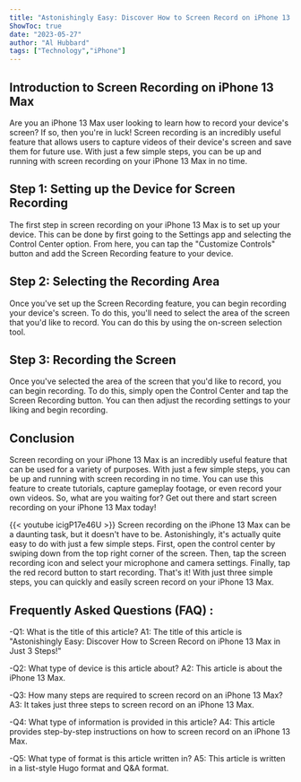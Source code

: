 ```yaml
---
title: "Astonishingly Easy: Discover How to Screen Record on iPhone 13 Max in Just 3 Steps!"
ShowToc: true 
date: "2023-05-27"
author: "Al Hubbard" 
tags: ["Technology","iPhone"]
---
```

## Introduction to Screen Recording on iPhone 13 Max

Are you an iPhone 13 Max user looking to learn how to record your device's screen? If so, then you're in luck! Screen recording is an incredibly useful feature that allows users to capture videos of their device's screen and save them for future use. With just a few simple steps, you can be up and running with screen recording on your iPhone 13 Max in no time.

## Step 1: Setting up the Device for Screen Recording

The first step in screen recording on your iPhone 13 Max is to set up your device. This can be done by first going to the Settings app and selecting the Control Center option. From here, you can tap the "Customize Controls" button and add the Screen Recording feature to your device.

## Step 2: Selecting the Recording Area

Once you've set up the Screen Recording feature, you can begin recording your device's screen. To do this, you'll need to select the area of the screen that you'd like to record. You can do this by using the on-screen selection tool.

## Step 3: Recording the Screen

Once you've selected the area of the screen that you'd like to record, you can begin recording. To do this, simply open the Control Center and tap the Screen Recording button. You can then adjust the recording settings to your liking and begin recording.

## Conclusion

Screen recording on your iPhone 13 Max is an incredibly useful feature that can be used for a variety of purposes. With just a few simple steps, you can be up and running with screen recording in no time. You can use this feature to create tutorials, capture gameplay footage, or even record your own videos. So, what are you waiting for? Get out there and start screen recording on your iPhone 13 Max today!

{{< youtube icigP17e46U >}} 
Screen recording on the iPhone 13 Max can be a daunting task, but it doesn't have to be. Astonishingly, it's actually quite easy to do with just a few simple steps. First, open the control center by swiping down from the top right corner of the screen. Then, tap the screen recording icon and select your microphone and camera settings. Finally, tap the red record button to start recording. That's it! With just three simple steps, you can quickly and easily screen record on your iPhone 13 Max.

## Frequently Asked Questions (FAQ) :
-Q1: What is the title of this article?
A1: The title of this article is "Astonishingly Easy: Discover How to Screen Record on iPhone 13 Max in Just 3 Steps!" 

-Q2: What type of device is this article about?
A2: This article is about the iPhone 13 Max.

-Q3: How many steps are required to screen record on an iPhone 13 Max?
A3: It takes just three steps to screen record on an iPhone 13 Max.

-Q4: What type of information is provided in this article?
A4: This article provides step-by-step instructions on how to screen record on an iPhone 13 Max.

-Q5: What type of format is this article written in?
A5: This article is written in a list-style Hugo format and Q&A format.


